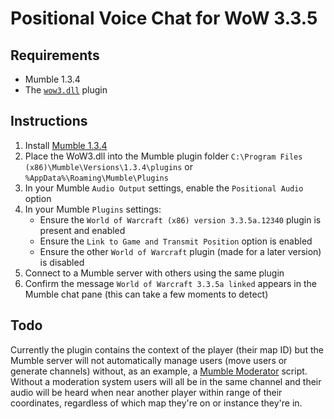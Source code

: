 # Positional Voice Chat for WoW 3.3.5

## Requirements
- Mumble 1.3.4
- The [`wow3.dll`](https://github.com/ReynoldsCahoon/WotLK-Mumble-Positional-Voice/releases) plugin

## Instructions
1. Install [Mumble 1.3.4](https://github.com/mumble-voip/mumble/releases/tag/1.3.4)
2. Place the WoW3.dll into the Mumble plugin folder `C:\Program Files (x86)\Mumble\Versions\1.3.4\plugins` or `%AppData%\Roaming\Mumble\Plugins`
3. In your Mumble `Audio Output` settings, enable the `Positional Audio` option
4. In your Mumble `Plugins` settings:
    - Ensure the `World of Warcraft (x86) version 3.3.5a.12340` plugin is present and enabled
    - Ensure the `Link to Game and Transmit Position` option is enabled
    - Ensure the other `World of Warcraft` plugin (made for a later version) is disabled
5. Connect to a Mumble server with others using the same plugin
6. Confirm the message `World of Warcraft 3.3.5a linked` appears in the Mumble chat pane (this can take a few moments to detect)

## Todo
Currently the plugin contains the context of the player (their map ID) but the Mumble server will not automatically manage users (move users or generate channels) without, as an example, a [Mumble Moderator](https://github.com/mumble-voip/mumo/tree/master) script. Without a moderation system users will all be in the same channel and their audio will be heard when near another player within range of their coordinates, regardless of which map they're on or instance they're in.
